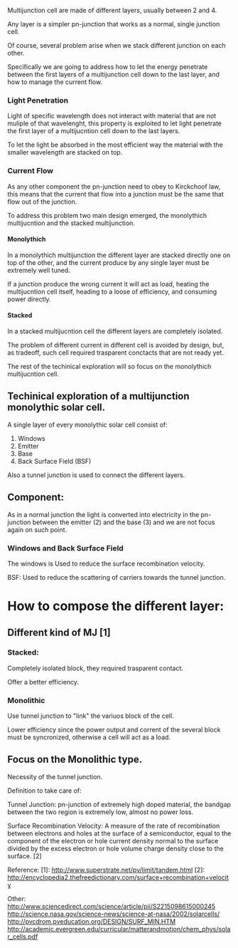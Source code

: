 
Multijunction cell are made of different layers, usually between 2 and 4.

Any layer is a simpler pn-junction that works as a normal, single junction cell.

Of course, several problem arise when we stack different junction on each other.

Specifically we are going to address how to let the energy penetrate between the first layers of a multijunction cell down to the last layer, and how to manage the current flow.

### Light Penetration

Light of specific wavelength does not interact with material that are not muliple of that wavelenght, this property is exploited to let light penetrate the first layer of a multijucntion cell down to the last layers.

To let the light be absorbed in the most efficient way the material with the smaller wavelength are stacked on top.

### Current Flow

As any other component the pn-junction need to obey to Kirckchoof law, this means that the current that flow into a junction must be the same that flow out of the junction.

To address this problem two main design emerged, the monolythich multijucntion and the stacked multijunction.

#### Monolythich

In a monolythich multijunction the different layer are stacked directly one on top of the other, and the current produce by any single layer must be extremely well tuned.

If a junction produce the wrong current it will act as load, heating the multijucntion cell itself, heading to a loose of efficiency, and consuming power directly.

#### Stacked

In a stacked multijucntion cell the different layers are completely isolated.

The problem of different current in different cell is avoided by design, but, as tradeoff, such cell required trasparent conctacts that are not ready yet.

The rest of the techinical exploration will so focus on the monolythich multijucntion cell.

## Techinical exploration of a multijunction monolythic solar cell.

A single layer of every monolythic solar cell consist of:

1. Windows
2. Emitter
3. Base
4. Back Surface Field (BSF)

Also a tunnel junction is used to connect the different layers.

## Component:

As in a normal junction the light is converted into electricity in the pn-junction between the emitter (2) and the base (3) and we are not focus again on such point.

### Windows and Back Surface Field

The windows is  Used to reduce the surface recombination velocity.

BSF: Used to reduce the scattering of carriers towards the tunnel junction.

# How to compose the different layer:

## Different kind of MJ [1]

### Stacked:

Completely isolated block, they required trasparent contact.

Offer a better efficiency.

### Monolithic

Use tunnel junction to "link" the variuos block of the cell.

Lower efficiency since the power output and corrent of the several block must be syncronized, otherwise a cell will act as a load.

## Focus on the Monolithic type.

Necessity of the tunnel junction.


Definition to take care of:

Tunnel Junction: pn-junction of extremely high doped material, the bandgap between the two region is extremely low, almost no power loss.

Surface Recombination Velocity: A measure of the rate of recombination between electrons and holes at the surface of a semiconductor, equal to the component of the electron or hole current density normal to the surface divided by the excess electron or hole volume charge density close to the surface. [2]

Reference:
[1]: http://www.superstrate.net/pv/limit/tandem.html
[2]: http://encyclopedia2.thefreedictionary.com/surface+recombination+velocity

Other:
http://www.sciencedirect.com/science/article/pii/S2215098615000245
http://science.nasa.gov/science-news/science-at-nasa/2002/solarcells/
http://pvcdrom.pveducation.org/DESIGN/SURF_MIN.HTM
http://academic.evergreen.edu/curricular/matterandmotion/chem_phys/solar_cells.pdf
